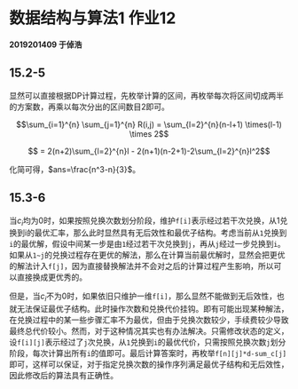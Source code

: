 # 数据结构与算法1 作业12

**2019201409 于倬浩**

## 15.2-5

显然可以直接根据DP计算过程，先枚举计算的区间，再枚举每次将区间切成两半的方案数，再乘以每次分出的区间数目2即可。

$$\sum_{i=1}^{n} \sum_{j=1}^{n} R(i,j) = \sum_{l=2}^{n}(n-l+1) \times(l-1) \times 2$$ 

$$ = 2(n+2)\sum_{l=2}^{n}l - 2(n+1)(n-2+1)-2\sum_{l=2}^{n}l^2$$

化简可得，$ans=\frac{n^3-n}{3}$。



## 15.3-6

当$c_i$均为0时，如果按照兑换次数划分阶段，维护`f[i]`表示经过若干次兑换，从1兑换到i的最优汇率，那么此时显然具有无后效性和最优子结构。考虑当前从`1`兑换到`i`的最优解，假设中间某一步是由`1`经过若干次兑换到`j`，再从`j`经过一步兑换到`i`。如果从`1~j`的兑换过程存在更优的解法，那么在计算当前最优解时，显然会把更优的解法计入`f[j]`，因为直接替换解法并不会对之后的计算过程产生影响，所以可以直接换成更优秀的。

但是，当$c_i$不为0时，如果依旧只维护一维`f[i]`，那么显然不能做到无后效性，也就无法保证最优子结构。此时操作次数和兑换代价挂钩。即有可能出现某种解法，在兑换过程中的某一些步骤汇率不为最优，但由于兑换次数较少，手续费较少导致最终总代价较小。然而，对于这种情况其实也有办法解决。只需修改状态的定义，设`f[i][j]`表示经过了`j`次兑换，从`1`兑换到`i`的最优代价，只需按照兑换次数`j`划分阶段，每次计算出所有`i`的值即可。最后计算答案时，再枚举`f[n][j]*d-sum_c[j]`即可，这样可以保证，对于指定兑换次数的操作序列满足最优子结构和无后效性，因此修改后的算法具有正确性。